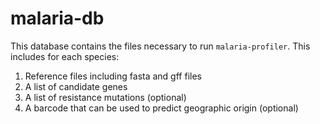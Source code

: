 # malaria-db

This database contains the files necessary to run `malaria-profiler`. This includes for each species:
1. Reference files including fasta and gff files
2. A list of candidate genes
3. A list of resistance mutations (optional)
4. A barcode that can be used to predict geographic origin (optional)

